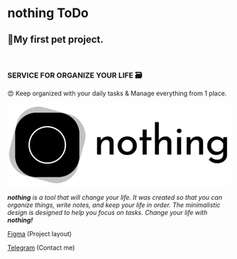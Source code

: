 # **nothing** ToDo

## **🙂My first pet project.**

<br>

### SERVICE FOR ORGANIZE YOUR LIFE 🗃️


😍 Keep organized with your daily tasks & Manage everything from 1 place.
<br>

![LoGO](/img/logo-info-page.png)

***nothing** is a tool that will change your life. It was created so that you can organize things, write notes, and keep your life in order. The minimalistic design is designed to help you focus on tasks. Change your life with **nothing!***

[Figma](https://www.figma.com/file/aVjezkBAyrQLbjnIysbSpR/nothing?node-id=0%3A1) (Project layout)

 [Telegram](https://t.me/nothing_in_TG) (Contact me)
